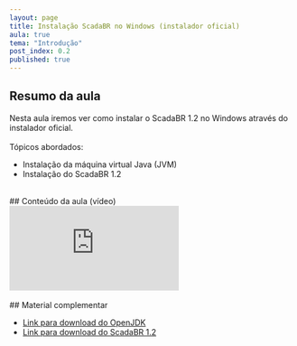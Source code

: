 ```yaml
---
layout: page
title: Instalação ScadaBR no Windows (instalador oficial)
aula: true
tema: "Introdução"
post_index: 0.2
published: true
---
```


## Resumo da aula
<div class="message">	
	Nesta aula iremos ver como instalar o ScadaBR 1.2 no Windows através do instalador oficial.<br><br>
	Tópicos abordados:
	<ul>
		<li>Instalação da máquina virtual Java (JVM)</li>
		<li>Instalação do ScadaBR 1.2</li>
	</ul>
</div>

<br>
## Conteúdo da aula (vídeo)

<div class="iframe-container ratio-16_9">
	<iframe src="https://youtube.com/embed/-pKe1JSsAZ0" title="YouTube video player" frameborder="0" allow="accelerometer; autoplay; clipboard-write; encrypted-media; gyroscope; picture-in-picture; web-share" allowfullscreen></iframe>
</div>

<br>
## Material complementar
<ul>
	<li><a href="https://adoptium.net/temurin/releases/?os=windows&version=8" target="_blank">Link para download do OpenJDK</a></li>
	<li><a href="https://github.com/ScadaBR/ScadaBR/releases/tag/v1.2" target="_blank">Link para download do ScadaBR 1.2</a></li>
</ul>